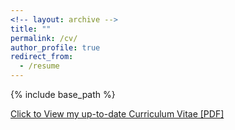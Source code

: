 ```yaml
---
<!-- layout: archive -->
title: ""
permalink: /cv/
author_profile: true
redirect_from:
  - /resume
---
```


{% include base_path %}

[Click to View my up-to-date Curriculum Vitae [PDF]](https://pvn25.github.io//files/Vraj_CVdsds.pdf)

<!-- <embed src="http://lantaoyu.com/files/lantaoyu_cv.pdf" width="650" height="1800" type='application/pdf'> -->
